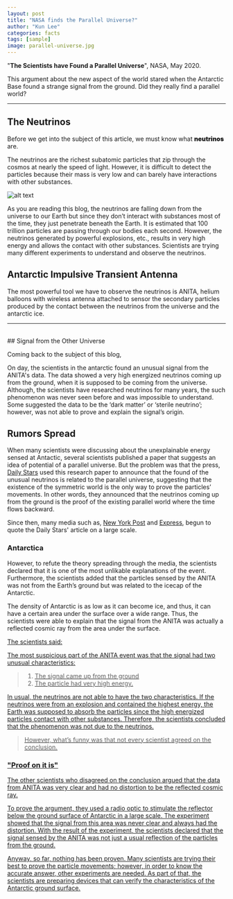 ```yaml
---
layout: post
title: "NASA finds the Parallel Universe?"
author: "Kun Lee"
categories: facts
tags: [sample]
image: parallel-universe.jpg
---
```


"**The Scientists have Found a Parallel Universe**", NASA, May 2020.

This argument about the new aspect of the world stared when the Antarctic Base found a strange signal from the ground. Did they really find a parallel world?

---

## The Neutrinos

Before we get into the subject of this article, we must know what <span style="font-weight: 1000">neutrinos</span> are.

The neutrinos are the richest subatomic particles that zip through the cosmos at nearly the speed of light. However, it is difficult to detect the particles because their mass is very low and can barely have interactions with other substances.

![alt text](https://www.sciencenews.org/wp-content/uploads/2018/11/110518_ec_cosmicrays_feat.jpg "Neutrinos")

As you are reading this blog, the neutrinos are falling down from the universe to our Earth but since they don’t interact with substances most of the time, they just penetrate beneath the Earth. It is estimated that 100 trillion particles are passing through our bodies each second. However, the neutrinos generated by powerful explosions, etc., results in very high energy and allows the contact with other substances. Scientists are trying many different experiments to understand and observe the neutrinos.

## Antarctic Impulsive Transient Antenna

The most powerful tool we have to observe the neutrinos is ANITA, helium balloons with wireless antenna attached to sensor the secondary particles produced by the contact between the neutrinos from the universe and the antarctic ice.

---

<br/>
## Signal from the Other Universe

Coming back to the subject of this blog,

On day, the scientists in the antarctic found an unusual signal from the ANITA's data. The data showed a very high energized neutrinos coming up from the ground, when it is supposed to be coming from the universe. Although, the scientists have researched neutrinos for many years, the such phenomenon was never seen before and was impossible to understand. Some suggested the data to be the ‘dark matter’ or ‘sterile neutrino’; however, was not able to prove and explain the signal’s origin.

## Rumors Spread

When many scientists were discussing about the unexplainable energy sensed at Antactic, several scientists published a paper that suggests an idea of potential of a parallel universe. But the problem was that the press, [Daily Stars](https://www.dailystar.co.uk/news/weird-news/nasa-scientists-detect-parallel-universe-21996849) used this research paper to announce that the found of the unusual neutrinos is related to the parallel universe, suggesting that the existence of the symmetric world is the only way to prove the particles’ movements. In other words, they announced that the neutrinos coming up from the ground is the proof of the existing parallel world where the time flows backward.

Since then, many media such as, [New York Post](https://nypost.com/2020/05/19/nasa-finds-evidence-of-parallel-universe-where-time-runs-backward-report/) and [Express](https://www.express.co.uk/news/science/1284659/NASA-news-parallel-universe-particles-neutrino-Antarctica-ANITA-study), begun to quote the Daily Stars' article on a large scale.

### Antarctica

However, to refute the theory spreading through the media, the scientists declared that it is one of the most unlikable explanations of the event. Furthermore, the scientists added that the particles sensed by the ANITA was not from the Earth’s ground but was related to the icecap of the Antarctic.

The density of Antarctic is as low as it can become ice, and thus, it can have a certain area under the surface over a wide range. Thus, the scientists were able to explain that the signal from the ANITA was actually a reflected cosmic ray from the area under the surface.

<U>The scientists said:<U/>

The most suspicious part of the ANITA event was that the signal had two unusual characteristics:

> 1.  The signal came up from the ground
> 2.  The particle had very high energy.

In usual, the neutrinos are not able to have the two characteristics. If the neutrinos were from an explosion and contained the highest energy, the Earth was supposed to absorb the particles since the high energized particles contact with other substances. Therefore, the scientists concluded that the phenomenon was not due to the neutrinos.

> However, what’s funny was that not every scientist agreed on the conclusion.

### "Proof on it is"

The other scientists who disagreed on the conclusion argued that the data from ANITA was very clear and had no distortion to be the reflected cosmic ray.

To prove the argument, they used a radio optic to stimulate the reflector below the ground surface of Antarctic in a large scale. The experiment showed that the signal from this area was never clear and always had the distortion. With the result of the experiment, the scientists declared that the signal sensed by the ANITA was not just a usual reflection of the particles from the ground.

Anyway, so far, nothing has been proven. Many scientists are trying their best to prove the particle movements; however, in order to know the accurate answer, other experiments are needed. As part of that, the scientists are preparing devices that can verify the characteristics of the Antarctic ground surface.

